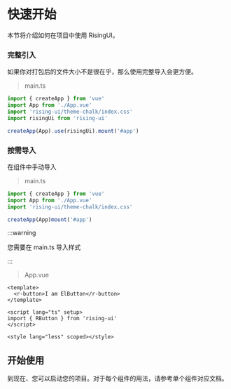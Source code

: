 # 快速开始

本节将介绍如何在项目中使用 RisingUI。

### 完整引入

如果你对打包后的文件大小不是很在乎，那么使用完整导入会更方便。

> main.ts

```ts
import { createApp } from 'vue'
import App from './App.vue'
import 'rising-ui/theme-chalk/index.css'
import risingUi from 'rising-ui'

createApp(App).use(risingUi).mount('#app')
```

### 按需导入

在组件中手动导入

> main.ts

```ts
import { createApp } from 'vue'
import App from './App.vue'
import 'rising-ui/theme-chalk/index.css'

createApp(App)mount('#app')
```

:::warning

您需要在 main.ts 导入样式

:::

> App.vue

```vue
<template>
  <r-button>I am ElButton</r-button>
</template>

<script lang="ts" setup>
import { RButton } from 'rising-ui'
</script>

<style lang="less" scoped></style>
```

## 开始使用

到现在、您可以启动您的项目。对于每个组件的用法，请参考单个组件对应文档。
